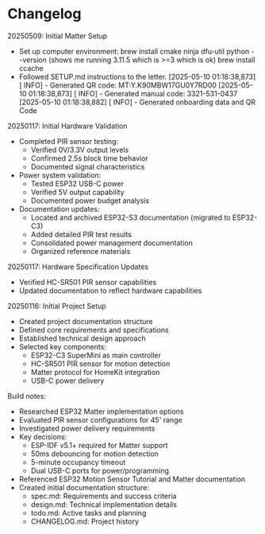 # Changelog

20250509: Initial Matter Setup
- Set up computer environment:
  brew install cmake ninja dfu-util
  python --version (shows me running 3.11.5 which is >=3 which is ok)
  brew install ccache
- Followed SETUP.md instructions to the letter.
  [2025-05-10 01:18:38,873] [   INFO] - Generated QR code: MT:Y.K90MBW17GU0Y7RD00
  [2025-05-10 01:18:38,873] [   INFO] - Generated manual code: 3321-531-0437
  [2025-05-10 01:18:38,882] [   INFO] - Generated onboarding data and QR Code



20250117: Initial Hardware Validation
- Completed PIR sensor testing:
  - Verified 0V/3.3V output levels
  - Confirmed 2.5s block time behavior
  - Documented signal characteristics
- Power system validation:
  - Tested ESP32 USB-C power
  - Verified 5V output capability
  - Documented power budget analysis
- Documentation updates:
  - Located and archived ESP32-S3 documentation (migrated to ESP32-C3)
  - Added detailed PIR test results
  - Consolidated power management documentation
  - Organized reference materials

20250117: Hardware Specification Updates
- Verified HC-SR501 PIR sensor capabilities
- Updated documentation to reflect hardware capabilities

20250116: Initial Project Setup
- Created project documentation structure
- Defined core requirements and specifications
- Established technical design approach
- Selected key components:
  * ESP32-C3 SuperMini as main controller
  * HC-SR501 PIR sensor for motion detection
  * Matter protocol for HomeKit integration
  * USB-C power delivery

Build notes:
- Researched ESP32 Matter implementation options
- Evaluated PIR sensor configurations for 45' range
- Investigated power delivery requirements
- Key decisions:
  * ESP-IDF v5.1+ required for Matter support
  * 50ms debouncing for motion detection
  * 5-minute occupancy timeout
  * Dual USB-C ports for power/programming
- Referenced ESP32 Motion Sensor Tutorial and Matter documentation
- Created initial documentation structure:
  * spec.md: Requirements and success criteria
  * design.md: Technical implementation details
  * todo.md: Active tasks and planning
  * CHANGELOG.md: Project history 